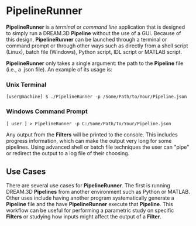 PipelineRunner 
========

**PipelineRunner** is a _terminal_ or _command line_ application that is designed to simply run a DREAM.3D **Pipeline** without the use of a GUI. Because of this design, **PipelineRunner** can be launched through a terminal or command prompt or through other ways such as directly from a shell script (Linux), batch file (Windows), Python script, IDL script or MATLAB script.

**PipelineRunner** only takes a single argument: the path to the **Pipeline** file (i.e., a .json file). An example of its usage is:


### Unix Terminal ###

	[user@machine] $ ./PipelineRunner -p /Some/Path/to/Your/Pipeline.json
	

### Windows Command Prompt ###

	[ user ] > PipelineRunner -p C:/Some/Path/To/Your/Pipeline.json
	

Any output from the **Filters** will be printed to the console. This includes progress information, which can make the output very long for some pipelines. Using advanced shell or batch file techniques the user can "pipe" or redirect the output to a log file of their choosing.

## Use Cases ##

There are several use cases for **PipelineRunner**. The first is running DREAM.3D **Pipelines** from another environment such as Python or MATLAB. Other uses include having another program systematically generate a **Pipeline** file and the have **PipelineRunner** execute that **Pipeline**. This workflow can be useful for performing a parametric study on specific **Filters** or studying how inputs might affect the output of a **Filter**.